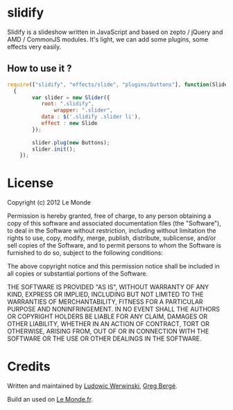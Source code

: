 slidify
=======

Slidify is a slideshow written in JavaScript and based on zepto / jQuery and AMD / CommonJS modules. It's light, we can add some plugins, some effects very easily.

How to use it ?
---------------

````javascript
require(["slidify", "effects/slide", "plugins/buttons"], function(Slider, Slide, Buttons)
  {		
		var slider = new Slider({
		   root: ".slidify",
	           wrapper: ".slider",
		   data : $('.slidify .slider li'),
		   effect : new Slide
		});
		
		slider.plug(new Buttons);
		slider.init();
	});
````

License
=======

Copyright (c) 2012 Le Monde

Permission is hereby granted, free of charge, to any person obtaining a copy of this software and associated documentation files (the "Software"), to deal in the Software without restriction, including without limitation the rights to use, copy, modify, merge, publish, distribute, sublicense, and/or sell copies of the Software, and to permit persons to whom the Software is furnished to do so, subject to the following conditions:

The above copyright notice and this permission notice shall be included in all copies or substantial portions of the Software.

THE SOFTWARE IS PROVIDED "AS IS", WITHOUT WARRANTY OF ANY KIND, EXPRESS OR IMPLIED, INCLUDING BUT NOT LIMITED TO THE WARRANTIES OF MERCHANTABILITY, FITNESS FOR A PARTICULAR PURPOSE AND NONINFRINGEMENT. IN NO EVENT SHALL THE AUTHORS OR COPYRIGHT HOLDERS BE LIABLE FOR ANY CLAIM, DAMAGES OR OTHER LIABILITY, WHETHER IN AN ACTION OF CONTRACT, TORT OR OTHERWISE, ARISING FROM, OUT OF OR IN CONNECTION WITH THE SOFTWARE OR THE USE OR OTHER DEALINGS IN THE SOFTWARE.

Credits
=======

Written and maintained by [Ludowic Werwinski][ludow], [Greg Bergé][neoziro].

Build an used on [Le Monde.fr](http://www.lemonde.fr).

[ludow]: http://github.com/ludow
[neoziro]: http://github.com/neoziro
